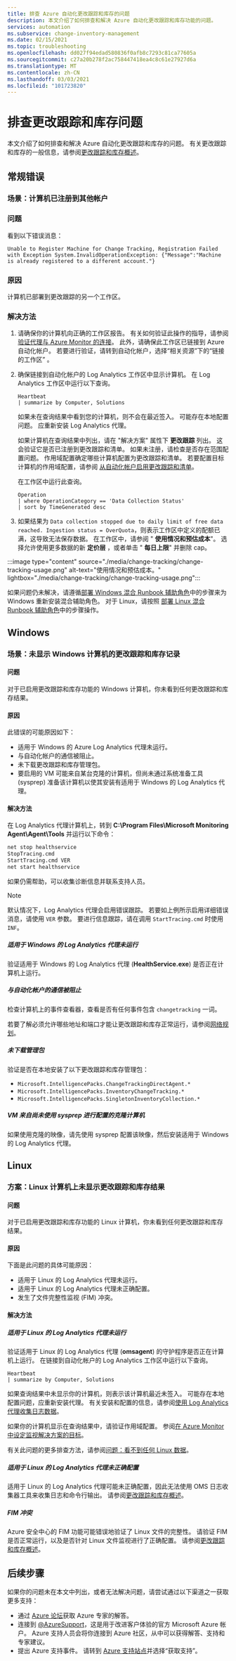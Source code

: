 ```yaml
---
title: 排查 Azure 自动化更改跟踪和库存的问题
description: 本文介绍了如何排查和解决 Azure 自动化更改跟踪和库存功能的问题。
services: automation
ms.subservice: change-inventory-management
ms.date: 02/15/2021
ms.topic: troubleshooting
ms.openlocfilehash: dd027f94edad580836f0afb8c7293c81ca77605a
ms.sourcegitcommit: c27a20b278f2ac758447418ea4c8c61e27927d6a
ms.translationtype: MT
ms.contentlocale: zh-CN
ms.lasthandoff: 03/03/2021
ms.locfileid: "101723820"
---
```

# <a name="troubleshoot-change-tracking-and-inventory-issues"></a>排查更改跟踪和库存问题

本文介绍了如何排查和解决 Azure 自动化更改跟踪和库存的问题。 有关更改跟踪和库存的一般信息，请参阅[更改跟踪和库存概述](../change-tracking/overview.md)。

## <a name="general-errors"></a>常规错误

### <a name="scenario-machine-is-already-registered-to-a-different-account"></a><a name="machine-already-registered"></a>场景：计算机已注册到其他帐户

### <a name="issue"></a>问题

看到以下错误消息：

```error
Unable to Register Machine for Change Tracking, Registration Failed with Exception System.InvalidOperationException: {"Message":"Machine is already registered to a different account."}
```

### <a name="cause"></a>原因

计算机已部署到更改跟踪的另一个工作区。

### <a name="resolution"></a>解决方法

1. 请确保你的计算机向正确的工作区报告。 有关如何验证此操作的指导，请参阅 [验证代理与 Azure Monitor 的连接](../../azure-monitor/agents/agent-windows.md#verify-agent-connectivity-to-azure-monitor)。 此外，请确保此工作区已链接到 Azure 自动化帐户。 若要进行验证，请转到自动化帐户，选择“相关资源”下的“链接的工作区” 。

1. 确保链接到自动化帐户的 Log Analytics 工作区中显示计算机。 在 Log Analytics 工作区中运行以下查询。

   ```kusto
   Heartbeat
   | summarize by Computer, Solutions
   ```

   如果未在查询结果中看到您的计算机，则不会在最近签入。 可能存在本地配置问题。 应重新安装 Log Analytics 代理。

   如果计算机在查询结果中列出，请在 "解决方案" 属性下 **更改跟踪** 列出。 这会验证它是否已注册到更改跟踪和清单。 如果未注册，请检查是否存在范围配置问题。 作用域配置确定哪些计算机配置为更改跟踪和清单。 若要配置目标计算机的作用域配置，请参阅 [从自动化帐户启用更改跟踪和清单](../change-tracking/enable-from-automation-account.md)。

   在工作区中运行此查询。

   ```kusto
   Operation
   | where OperationCategory == 'Data Collection Status'
   | sort by TimeGenerated desc
   ```

1. 如果结果为 ```Data collection stopped due to daily limit of free data reached. Ingestion status = OverQuota```，则表示工作区中定义的配额已满，这导致无法保存数据。 在工作区中，请参阅 " **使用情况和预估成本**"。 选择允许使用更多数据的新 **定价层** ，或者单击 " **每日上限**" 并删除 cap。

:::image type="content" source="./media/change-tracking/change-tracking-usage.png" alt-text="使用情况和预估成本。" lightbox="./media/change-tracking/change-tracking-usage.png":::

如果问题仍未解决，请遵循[部署 Windows 混合 Runbook 辅助角色](../automation-windows-hrw-install.md)中的步骤来为 Windows 重新安装混合辅助角色。 对于 Linux，请按照  [部署 Linux 混合 Runbook 辅助角色](../automation-linux-hrw-install.md)中的步骤操作。

## <a name="windows"></a>Windows

### <a name="scenario-change-tracking-and-inventory-records-arent-showing-for-windows-machines"></a><a name="records-not-showing-windows"></a>场景：未显示 Windows 计算机的更改跟踪和库存记录

#### <a name="issue"></a>问题

对于已启用更改跟踪和库存功能的 Windows 计算机，你未看到任何更改跟踪和库存结果。

#### <a name="cause"></a>原因

此错误的可能原因如下：

* 适用于 Windows 的 Azure Log Analytics 代理未运行。
* 与自动化帐户的通信被阻止。
* 未下载更改跟踪和库存管理包。
* 要启用的 VM 可能来自某台克隆的计算机，但尚未通过系统准备工具 (sysprep) 准备该计算机以使其安装有适用于 Windows 的 Log Analytics 代理。

#### <a name="resolution"></a>解决方法

在 Log Analytics 代理计算机上，转到 **C:\Program Files\Microsoft Monitoring Agent\Agent\Tools** 并运行以下命令：

```cmd
net stop healthservice
StopTracing.cmd
StartTracing.cmd VER
net start healthservice
```

如果仍需帮助，可以收集诊断信息并联系支持人员。

> [!NOTE]
> 默认情况下，Log Analytics 代理会启用错误跟踪。 若要如上例所示启用详细错误消息，请使用 `VER` 参数。 要进行信息跟踪，请在调用 `StartTracing.cmd` 时使用 `INF`。

##### <a name="log-analytics-agent-for-windows-not-running"></a>适用于 Windows 的 Log Analytics 代理未运行

验证适用于 Windows 的 Log Analytics 代理 (**HealthService.exe**) 是否正在计算机上运行。

##### <a name="communication-to-automation-account-blocked"></a>与自动化帐户的通信被阻止

检查计算机上的事件查看器，查看是否有任何事件包含 `changetracking` 一词。

若要了解必须允许哪些地址和端口才能让更改跟踪和库存正常运行，请参阅[网络规划](../automation-hybrid-runbook-worker.md#network-planning)。

##### <a name="management-packs-not-downloaded"></a>未下载管理包

验证是否在本地安装了以下更改跟踪和库存管理包：

* `Microsoft.IntelligencePacks.ChangeTrackingDirectAgent.*`
* `Microsoft.IntelligencePacks.InventoryChangeTracking.*`
* `Microsoft.IntelligencePacks.SingletonInventoryCollection.*`

##### <a name="vm-from-cloned-machine-that-has-not-been-sysprepped"></a>VM 来自尚未使用 sysprep 进行配置的克隆计算机

如果使用克隆的映像，请先使用 sysprep 配置该映像，然后安装适用于 Windows 的 Log Analytics 代理。

## <a name="linux"></a>Linux

### <a name="scenario-no-change-tracking-and-inventory-results-on-linux-machines"></a>方案：Linux 计算机上未显示更改跟踪和库存结果

#### <a name="issue"></a>问题

对于已启用更改跟踪和库存功能的 Linux 计算机，你未看到任何更改跟踪和库存结果。 

#### <a name="cause"></a>原因
下面是此问题的具体可能原因：
* 适用于 Linux 的 Log Analytics 代理未运行。
* 适用于 Linux 的 Log Analytics 代理未正确配置。
* 发生了文件完整性监视 (FIM) 冲突。

#### <a name="resolution"></a>解决方法 

##### <a name="log-analytics-agent-for-linux-not-running"></a>适用于 Linux 的 Log Analytics 代理未运行

验证适用于 Linux 的 Log Analytics 代理 (**omsagent**) 的守护程序是否正在计算机上运行。 在链接到自动化帐户的 Log Analytics 工作区中运行以下查询。

```loganalytics Copy
Heartbeat
| summarize by Computer, Solutions
```

如果查询结果中未显示你的计算机，则表示该计算机最近未签入。 可能存在本地配置问题，应重新安装代理。 有关安装和配置的信息，请参阅[使用 Log Analytics 代理收集日志数据](../../azure-monitor/agents/log-analytics-agent.md)。

如果你的计算机显示在查询结果中，请验证作用域配置。 参阅[在 Azure Monitor 中设定监视解决方案的目标](../../azure-monitor/insights/solution-targeting.md)。

有关此问题的更多排查方法，请参阅[问题：看不到任何 Linux 数据](../../azure-monitor/agents/agent-linux-troubleshoot.md#issue-you-are-not-seeing-any-linux-data)。

##### <a name="log-analytics-agent-for-linux-not-configured-correctly"></a>适用于 Linux 的 Log Analytics 代理未正确配置

适用于 Linux 的 Log Analytics 代理可能未正确配置，因此无法使用 OMS 日志收集器工具来收集日志和命令行输出。 请参阅[更改跟踪和库存概述](../change-tracking/overview.md)。

##### <a name="fim-conflicts"></a>FIM 冲突

Azure 安全中心的 FIM 功能可能错误地验证了 Linux 文件的完整性。 请验证 FIM 是否正常运行，以及是否针对 Linux 文件监视进行了正确配置。 请参阅[更改跟踪和库存概述](../change-tracking/overview.md)。

## <a name="next-steps"></a>后续步骤

如果你的问题未在本文中列出，或者无法解决问题，请尝试通过以下渠道之一获取更多支持：

* 通过 [Azure 论坛](https://azure.microsoft.com/support/forums/)获取 Azure 专家的解答。
* 连接到 [@AzureSupport](https://twitter.com/azuresupport)，这是用于改进客户体验的官方 Microsoft Azure 帐户。 Azure 支持人员会将你连接到 Azure 社区，从中可以获得解答、支持和专家建议。
* 提出 Azure 支持事件。 请转到 [Azure 支持站点](https://azure.microsoft.com/support/options/)并选择“获取支持”。